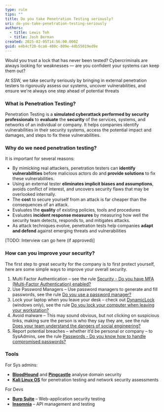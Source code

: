 ```yaml
---
type: rule
tips: ""
title: Do you take Penetration Testing seriously?
uri: do-you-take-penetration-testing-seriously
authors:
  - title: Lewis Toh
  - title: Josh Berman
created: 2025-02-05T14:56:00.000Z
guid: e4b4cf20-6ca6-480c-809e-4db55019ed9e
---
```

Would you trust a lock that has never been tested? Cybercriminals are always looking for weaknesses — are you confident your systems can keep them out?

At SSW, we take security seriously by bringing in external penetration testers to rigorously assess our systems, uncover vulnerabilities, and ensure we're always one step ahead of potential threats

### What is Penetration Testing?

Penetration Testing is a **simulated cyberattack performed by security professionals** to **evaluate** the **security** of the services, systems, and networks of an individual or company. It helps companies identify vulnerabilities in their security systems, access the potential impact and damages, and steps to fix these vulnerabilities.

### Why do we need penetration testing?

It is important for several reasons:

- By mimicking real attackers, penetration testers can **identify vulnerabilities** before malicious actors do and **provide solutions** to fix these vulnerabilities.
- Using an external tester **eliminates implicit biases and assumptions**, avoids conflict of interest, and uncovers security flaws that may be overlooked internally.
- The **cost** to secure yourself from an attack is far cheaper than the consequences of an attack.
- Evaluates the **quality** of existing policies, tools and procedures
- Evaluates **incident response measures** by measuring how well the security team detects, responds to, and mitigates attacks.
- As attack techniques evolve, penetration tests help companies **adapt and defend** against emerging threats and vulnerabilities

\[TODO: Interview can go here (if approved)\]

### How can you improve your security?

The first step to great security for the company is to first protect yourself, here are some simple ways to improve your overall security.

1. Multi Factor Authentication – see the rule [Security - Do you have MFA (Multi-Factor Authentication) enabled?](https://www.ssw.com.au/rules/multi-factor-authentication-enabled/)
2. Use Password Managers – Use password managers to generate and fill passwords, see the rule [Do you use a password manager?](https://www.ssw.com.au/rules/password-manager/)
3. Lock your laptop when you leave your desk – check out [DynamicLock](https://learn.microsoft.com/en-us/windows/security/identity-protection/hello-for-business/hello-feature-dynamic-lock) (windows only), see the rule [Do you lock your computer when leaving your workstation?](https://www.ssw.com.au/rules/lock-your-computer-when-you-leave/)
4. Avoid malware – This may sound obvious, but not clicking on suspicious links, making sure the person is who they say they are, see the rule [Does your team understand the dangers of social engineering?](https://www.ssw.com.au/rules/understand-the-dangers-of-social-engineering/)
5. Report potential breaches – whether it’d be personal or company – to SysAdmins, see the rule [Passwords - Do you know how to handle compromised passwords?](https://www.ssw.com.au/rules/security-compromised-password/)

### Tools

For Sys admins:

- [**BloodHound**](https://bloodhound.readthedocs.io/en/latest/index.html) and [**Pingcastle**](https://www.pingcastle.com/) analyse domain security
- [**Kali Linux OS**](https://www.kali.org/) for penetration testing and network security assessments

For Devs

- [**Burp Suite**](https://portswigger.net/burp) – Web-application security testing
- [**Insomnia**](https://insomnia.rest/) – API management and testing
